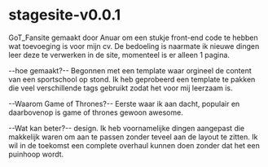 # stagesite-v0.0.1
GoT_Fansite gemaakt door Anuar om een stukje front-end code te hebben wat toevoeging is voor mijn cv. De bedoeling is naarmate
ik nieuwe dingen leer deze te verwerken in de site, momenteel is er alleen 1 pagina.

--hoe gemaakt?--
Begonnen met een template waar orgineel de content van een sportschool op stond. Ik heb geprobeerd een template te pakken die
veel verschillende tags gebruikt zodat het voor mij leerzaam is.

--Waarom Game of Thrones?--
Eerste waar ik aan dacht, populair en daarbovenop is game of thrones gewoon awesome.

--Wat kan beter?--
design. Ik heb voornamelijke dingen aangepast die makkelijk waren om aan te passen zonder teveel aan de layout te zitten.
Ik wil in de toekomst een complete overhaul kunnen doen zonder dat het een puinhoop wordt.

